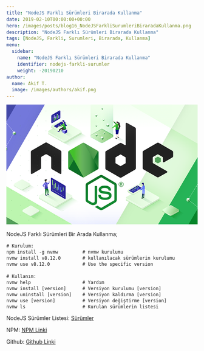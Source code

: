 ```yaml
---
title: "NodeJS Farklı Sürümleri Birarada Kullanma"
date: 2019-02-10T00:00:00+00:00
hero: /images/posts/blog16_NodeJSFarkliSurumleriBiraradaKullanma.png
description: "NodeJS Farklı Sürümleri Birarada Kullanma"
tags: [NodeJS, Farkli, Surumleri, Birarada, Kullanma]
menu:
  sidebar:
    name: "NodeJS Farklı Sürümleri Birarada Kullanma"
    identifier: nodejs-farkli-surumler
    weight: -20190210
author:
  name: Akif T.
  image: /images/authors/akif.png
---
```


![nodejs](/images/posts/blog16_NodeJSFarkliSurumleriBiraradaKullanma.png "vnc")<br>

NodeJS Farklı Sürümleri Bir Arada Kullanma;

```
# Kurulum:
npm install -g nvmw         # nvmw kurulumu
nvmw install v8.12.0        # kullanılacak sürümlerin kurulumu
nvmw use v8.12.0            # Use the specific version

# Kullanım:
nvmw help                   # Yardım
nvmw install [version]      # Versiyon kurulumu [version]
nvmw uninstall [version]    # Versiyon kaldırma [version]
nvmw use [version]          # Versiyon değiştirme [version]
nvmw ls                     # Kurulan sürümlerin listesi
```

NodeJS Sürümler Listesi: [Sürümler](https://nodejs.org/en/download/releases/ "Sürümler")

NPM: [NPM Linki](https://www.npmjs.com/package/nvmw "NPM Linki")

Github: [Github Linki](https://github.com/hakobera/nvmw "Github Linki")
